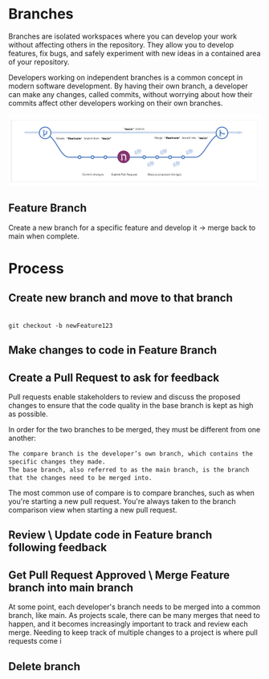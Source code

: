 # Branches
Branches are isolated workspaces where you can develop your work without affecting others in the repository. They allow you to develop features, fix bugs, and safely experiment with new ideas in a contained area of your repository.

Developers working on independent branches is a common concept in modern software development. By having their own branch, a developer can make any changes, called commits, without worrying about how their commits affect other developers working on their own branches.

![](https://github.com/WelshieGD/terraform-learnings/blob/main/Git/Images/PullRequest.png)

## Feature Branch
Create a new branch for a specific feature and develop it -> merge back to main when complete. 

# Process

## Create new branch and move to that branch

```

git checkout -b newFeature123

```
## Make changes to code in Feature Branch

## Create a Pull Request to ask for feedback
Pull requests enable stakeholders to review and discuss the proposed changes to ensure that the code quality in the base branch is kept as high as possible.

In order for the two branches to be merged, they must be different from one another:

    The compare branch is the developer’s own branch, which contains the specific changes they made.
    The base branch, also referred to as the main branch, is the branch that the changes need to be merged into.

The most common use of compare is to compare branches, such as when you're starting a new pull request. You're always taken to the branch comparison view when starting a new pull request.

## Review \ Update code in Feature branch following feedback

## Get Pull Request Approved \ Merge Feature branch into main branch

At some point, each developer's branch needs to be merged into a common branch, like main. As projects scale, there can be many merges that need to happen, and it becomes increasingly important to track and review each merge. Needing to keep track of multiple changes to a project is where pull requests come i

## Delete branch

